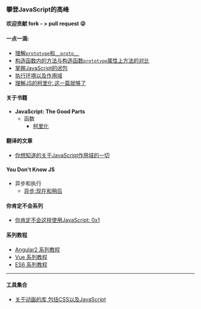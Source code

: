 ### 攀登JavaScript的高峰

**欢迎贡献 fork - > pull request :stuck_out_tongue_winking_eye:**

#### 一点一滴:
+ [理解`prototype`和`__proto__`](points/understand-prototype-__proto__.md)
+ [构造函数内的方法与构造函数`prototype`属性上方法的对比](points/methods-within-constructor-vs-prototype-in-javascript.md)
+ [掌握JavaScript的闭包](points/master-javascript-closure.md)
+ [执行环境以及作用域](points/execution-context-and-scope.md)
+ [理解JS的柯里化,这一篇就够了](books/javascript-the-good-parts/chapter-4-function/curry.md)

#### 关于书籍
+ **JavaScript: The Good Parts**
    - 函数
        + [柯里化](books/javascript-the-good-parts/chapter-4-function/curry.md)

#### 翻译的文章
+ [你想知道的关于JavaScript作用域的一切](translate/everything-you-wanted-to-know-about-javascript-scope.md)

#### You Don't Know JS
+ 异步和执行
    - [异步:现在和稍后](you-do-not-know-js/async-performance/now-later.md)
    
#### 你肯定不会系列
+ [你肯定不会这样使用JavaScript: 0x1](magic/about-bitwise-operators-1.md)

#### 系列教程
+ [Angular2 系列教程](series-tutorial/ng2/README.md)
+ [Vue 系列教程](series-tutorial/vue/README.md)
+ [ES6 系列教程](series-tutorial/es6/README.md)

------
#### 工具集合
+ [关于动画的库,包括CSS以及JavaScript](tool/animation/animation-lib.md)
